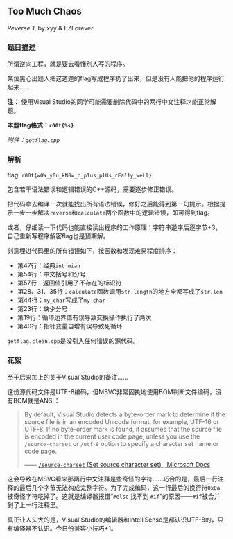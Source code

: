 ## Too Much Chaos

*Reverse 1*, by xyy & EZForever

### 题目描述

所谓逆向工程，就是要去看懂别人写的程序。

某位黑心出题人把这道题的flag写成程序扔了出来，但是没有人能把他的程序运行起来……

**注：** 使用Visual Studio的同学可能需要删除代码中的两行中文注释才能正常解题。

**本题flag格式：`r00t{%s}`**

*附件：`getflag.cpp`*

### 解析

flag: `r00t{w0W_y0u_kN0w_c_p1us_plUs_rEa11y_weLl}`

包含若干语法错误和逻辑错误的C++源码，需要逐步修正错误。

把代码拿去编译一次就能找出所有语法错误，修好之后能得到第一句提示。根据提示一步一步解决`reverse`和`calculate`两个函数中的逻辑错误，即可得到flag。

或者，仔细读一下代码也能直接读出程序的工作原理：字符串逆序后逐字节+3，自己重新写程序解密flag也是预期解。

刻意埋进代码里的所有错误如下，按函数和发现难易程度排序：
- 第47行：经典`int mian`
- 第54行：中文括号和分号
- 第57行：返回值引用了不存在的标识符
- 第28、31、35行：`calculate`函数调用`str.length`的地方全都写成了`str.len`
- 第44行：`my_char`写成了`my-char`
- 第23行：缺少分号
- 第19行：循环边界值有误导致交换操作执行了两次
- 第40行：指针变量自增有误导致死循环

`getflag.clean.cpp`是没引入任何错误的源代码。

### 花絮

至于后来加上的关于Visual Studio的备注……

这份源代码文件是UTF-8编码，但MSVC非常固执地使用BOM判断文件编码，没有BOM就是ANSI：

> By default, Visual Studio detects a byte-order mark to determine if the source file is in an encoded Unicode format, for example, UTF-16 or UTF-8. If no byte-order mark is found, it assumes that the source file is encoded in the current user code page, unless you use the `/source-charset` or `/utf-8` option to specify a character set name or code page.
> 
> —— [`/source-charset` (Set source character set) | Microsoft Docs](https://docs.microsoft.com/en-us/cpp/build/reference/source-charset-set-source-character-set)

这会导致在MSVC看来那两行中文注释是些奇怪的字符……巧合的是，最后一行注释的最后几个字节无法构成完整字符。为了完成编码，这一行最后的换行符`0x0a`被奇怪字符吃掉了。这就是编译器报错“`#else` 找不到 `#if`”的原因——`#if`被合并到了上一行注释里。

真正让人头大的是，Visual Studio的编辑器和IntelliSense是都认识UTF-8的，只有编译器不认识。今日份兼容小技巧+1。

